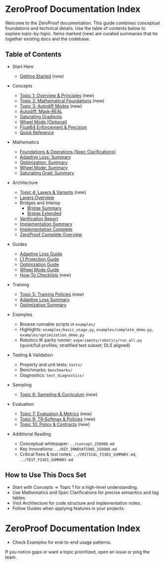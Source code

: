 # ZeroProof Documentation Index

Welcome to the ZeroProof documentation. This guide combines conceptual foundations and technical details. Use the table of contents below to explore topic-by-topic. Items marked (new) are curated summaries that tie together existing docs and the codebase.

## Table of Contents

- Start Here
  - [Getting Started](topics/00_getting_started.md) (new)

- Concepts
  - [Topic 1: Overview & Principles](topics/01_overview.md) (new)
  - [Topic 2: Mathematical Foundations](topics/02_foundations.md) (new)
  - [Topic 3: Autodiff Modes](topics/03_autodiff_modes.md) (new)
  - [Autodiff: Mask-REAL](autodiff_mask_real.md)
  - [Saturating Gradients](saturating_grad_guide.md)
  - [Wheel Mode (Optional)](wheel_mode_guide.md)
  - [Float64 Enforcement & Precision](float64_enforcement.md)
  - [Quick Reference](quick_reference.md)

- Mathematics
  - [Foundations & Operations (Spec Clarifications)](../complete_v2.md)
  - [Adaptive Loss: Summary](adaptive_loss_summary.md)
  - [Optimization: Summary](optimization_summary.md)
  - [Wheel Mode: Summary](wheel_mode_summary.md)
  - [Saturating Grad: Summary](saturating_grad_summary.md)

- Architecture
  - [Topic 4: Layers & Variants](topics/04_layers.md) (new)
  - [Layers Overview](layers.md)
  - Bridges and Interop
    - [Bridge Summary](bridge_summary.md)
    - [Bridge Extended](bridge_extended.md)
  - [Verification Report](verification_report.md)
  - [Implementation Summary](implementation_summary.md)
  - [Implementation Complete](implementation_complete.md)
  - [ZeroProof Complete Overview](zeroproof_complete.md)

- Guides
  - [Adaptive Loss Guide](adaptive_loss_guide.md)
  - [L1 Projection Guide](l1_projection_guide.md)
  - [Optimization Guide](optimization_guide.md)
  - [Wheel Mode Guide](wheel_mode_guide.md)
  - [How‑To Checklists](topics/08_howto_checklists.md) (new)

- Training
  - [Topic 5: Training Policies](topics/05_training_policies.md) (new)
  - [Adaptive Loss Summary](adaptive_loss_summary.md)
  - [Optimization Summary](optimization_summary.md)

- Examples
  - Browse runnable scripts in `examples/`
  - Highlights: `examples/basic_usage.py`, `examples/complete_demo.py`, `examples/optimization_demo.py`
  - Robotics IK parity runner: `experiments/robotics/run_all.py` (quick/full profiles; stratified test subset; DLS aligned)

- Testing & Validation
  - Property and unit tests: `tests/`
  - Benchmarks: `benchmarks/`
  - Diagnostics: `test_diagnostics/`

- Sampling
  - [Topic 6: Sampling & Curriculum](topics/06_sampling_curriculum.md) (new)

- Evaluation
  - [Topic 7: Evaluation & Metrics](topics/07_evaluation_metrics.md) (new)
  - [Topic 9: TR‑Softmax & Policies](topics/09_tr_softmax_and_policies.md) (new)
  - [Topic 10: Policy & Contracts](topics/10_policy_and_contracts.md) (new)

- Additional Reading
  - Conceptual whitepaper: `../concept_250908.md`
  - Key innovations: `../KEY_INNOVATIONS_250908.md`
  - Critical fixes & test notes: `../CRITICAL_FIXES_SUMMARY.md`, `../TEST_FIXES_SUMMARY.md`

## How to Use This Docs Set

- Start with Concepts → Topic 1 for a high-level understanding.
- Use Mathematics and Spec Clarifications for precise semantics and tag tables.
- Visit Architecture for code structure and implementation notes.
- Follow Guides when applying features in your projects.
# ZeroProof Documentation Index
- Check Examples for end-to-end usage patterns.

If you notice gaps or want a topic prioritized, open an issue or ping the team.
